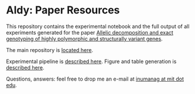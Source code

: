 # Aldy: Paper Resources

This repository contains the experimental notebook and the full output of all experiments 
generated for the paper 
[Allelic decomposition and exact genotyping of highly polymorphic and structurally variant genes](https://www.nature.com/articles/s41467-018-03273-1).

The main repository is [located here](https://github.com/inumanag/aldy).

Experimental pipeline is [described here](experiments.ipynb).
Figure and table generation is [described here](tables.ipynb).

Questions, answers: feel free to drop me an e-mail at [inumanag at mit dot edu](mailto:).
